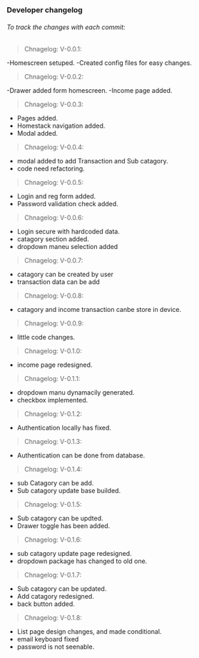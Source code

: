 ### Developer changelog

###### To track the changes with each commit:

> Chnagelog: V-0.0.1:

-Homescreen setuped.
-Created config files for easy changes.

> Chnagelog: V-0.0.2:

-Drawer added form homescreen.
-Income page added.

> Chnagelog: V-0.0.3:

- Pages added.
- Homestack navigation added.
- Modal added.

> Chnagelog: V-0.0.4:

- modal added to add Transaction and Sub catagory.
- code need refactoring.

> Chnagelog: V-0.0.5:

- Login and reg form added.
- Password validation check added.

> Chnagelog: V-0.0.6:

- Login secure with hardcoded data.
- catagory section added.
- dropdown maneu selection added

> Chnagelog: V-0.0.7:

- catagory can be created by user
- transaction data can be add

> Chnagelog: V-0.0.8:

- catagory and income transaction canbe store in device.

> Chnagelog: V-0.0.9:

- little code changes.

> Chnagelog: V-0.1.0:

- income page redesigned.

> Chnagelog: V-0.1.1:

- dropdown manu dynamacily generated.
- checkbox implemented.

> Chnagelog: V-0.1.2:

- Authentication locally has fixed.

> Chnagelog: V-0.1.3:

- Authentication can be done from database.

> Chnagelog: V-0.1.4:

- sub Catagory can be add.
- Sub catagory update base builded.

> Chnagelog: V-0.1.5:

- Sub catagory can be updted.
- Drawer toggle has been added.

> Chnagelog: V-0.1.6:

- sub catagory update page redesigned.
- dropdown package has changed to old one.

> Chnagelog: V-0.1.7:

- Sub catagory can be updated.
- Add catagory redesigned.
- back button added.

> Chnagelog: V-0.1.8:

- List page design changes, and made conditional.
- email keyboard fixed
- password is not seenable.
